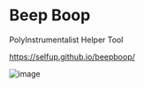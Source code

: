 # Beep Boop

PolyInstrumentalist Helper Tool

https://selfup.github.io/beepboop/

![image](https://github.com/selfup/beepboop/assets/9837366/94c00725-eff0-43f8-abeb-50d529b6bf19)
